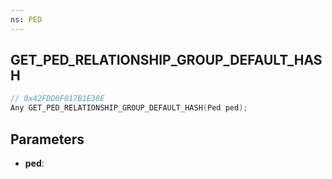 ```yaml
---
ns: PED
---
```

## GET_PED_RELATIONSHIP_GROUP_DEFAULT_HASH

```c
// 0x42FDD0F017B1E38E
Any GET_PED_RELATIONSHIP_GROUP_DEFAULT_HASH(Ped ped);
```

## Parameters
* **ped**:
